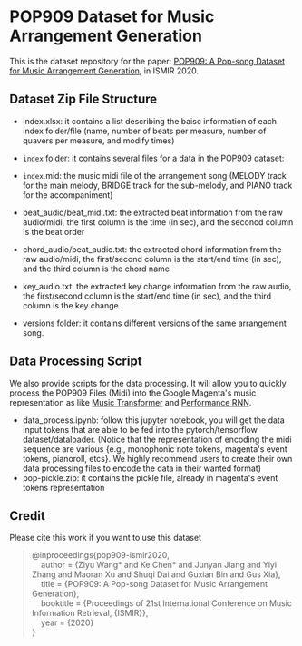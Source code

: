 # POP909 Dataset for Music Arrangement Generation
This is the dataset repository for the paper: [POP909: A Pop-song Dataset for Music Arrangement Generation](https://arxiv.org/abs/2008.07142), in ISMIR 2020.

## Dataset Zip File Structure
* index.xlsx: it contains a list describing the baisc information of each index folder/file (name, number of beats per measure, number of quavers per measure, and modify times)
  
* `index` folder: it contains several files for a data in the POP909 dataset:
 * `index`.mid: the music midi file of the arrangement song (MELODY track for the main melody, BRIDGE track for the sub-melody, and PIANO track for the accompaniment)
 * beat_audio/beat_midi.txt: the extracted beat information from the raw audio/midi, the first column is the time (in sec), and the seconcd column is the beat order
 * chord_audio/beat_audio.txt: the extracted chord information from the raw audio/midi, the first/second column is the start/end time (in sec), and the third column is the chord name
 * key_audio.txt: the extracted key change information from the raw audio, the first/second column is the start/end time (in sec), and the third column is the key change.
 * versions folder: it contains different versions of the same arrangement song.

## Data Processing Script
We also provide scripts for the data processing. It will allow you to quickly process the POP909 Files (Midi) into the Google Magenta's music representation as like [Music Transformer](https://magenta.tensorflow.org/music-transformer) and [Performance RNN](https://magenta.tensorflow.org/performance-rnn).
* data_process.ipynb: follow this jupyter notebook, you will get the data input tokens that are able to be fed into the pytorch/tensorflow dataset/dataloader.
(Notice that the representation of encoding the midi sequence are various {e.g., monophonic note tokens, magenta's event tokens, pianoroll, etcs}. We highly recommend users to create their own data processing files to encode the data in their wanted format)
* pop-pickle.zip: it contains the pickle file, already in magenta's event tokens representation

## Credit
Please cite this work if you want to use this dataset

> @inproceedings{pop909-ismir2020, <br>
>  &nbsp;&nbsp;&nbsp;&nbsp;author    = {Ziyu Wang* and Ke Chen* and Junyan Jiang and Yiyi Zhang and Maoran Xu and Shuqi Dai and Guxian Bin and Gus Xia}, <br>
>  &nbsp;&nbsp;&nbsp;&nbsp;title     = {POP909: A Pop-song Dataset for Music Arrangement Generation}, <br>
>  &nbsp;&nbsp;&nbsp;&nbsp;booktitle = {Proceedings of 21st International Conference on Music Information Retrieval, {ISMIR}}, <br>
>  &nbsp;&nbsp;&nbsp;&nbsp;year      = {2020}<br>
> }<br>
